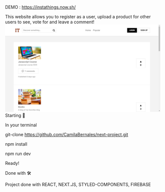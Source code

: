 DEMO : https://instathings.now.sh/

This website allows you to register as a user, upload a product for other users to see, vote for and leave a comment!
<img src="instathings.png" alt="project"/>
Starting 🚀

In your terminal

git-clone https://github.com/CamilaBernales/next-project.git

npm install

npm run dev

Ready!

Done with 🛠️

Project done with REACT, NEXT.JS, STYLED-COMPONENTS, FIREBASE
